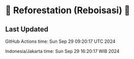 
# 🌳 Reforestation (Reboisasi) 🌲

## Last Updated

GitHub Actions time: Sun Sep 29 09:20:17 UTC 2024

Indonesia/Jakarta time: Sun Sep 29 16:20:17 WIB 2024

